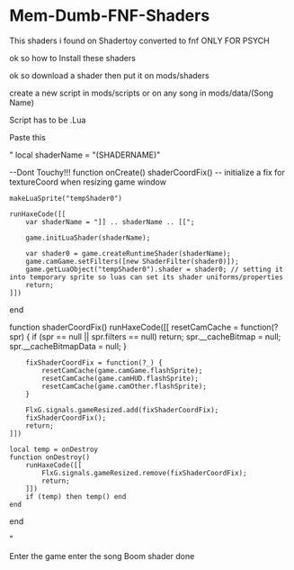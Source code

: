 
# Mem-Dumb-FNF-Shaders 
This shaders i found on Shadertoy converted to fnf
ONLY FOR PSYCH 

ok so how to Install these shaders

ok so download a shader
then put it on mods/shaders

create a new script in mods/scripts
or on any song in mods/data/(Song Name)

Script has to be .Lua

Paste this


"
local shaderName = "(SHADERNAME)"

--Dont Touchy!!!
function onCreate()
    shaderCoordFix() -- initialize a fix for textureCoord when resizing game window

    makeLuaSprite("tempShader0")

    runHaxeCode([[
        var shaderName = "]] .. shaderName .. [[";
        
        game.initLuaShader(shaderName);
        
        var shader0 = game.createRuntimeShader(shaderName);
        game.camGame.setFilters([new ShaderFilter(shader0)]);
        game.getLuaObject("tempShader0").shader = shader0; // setting it into temporary sprite so luas can set its shader uniforms/properties
        return;
    ]])
end

function shaderCoordFix()
    runHaxeCode([[
        resetCamCache = function(?spr) {
            if (spr == null || spr.filters == null) return;
            spr.__cacheBitmap = null;
            spr.__cacheBitmapData = null;
        }
        
        fixShaderCoordFix = function(?_) {
            resetCamCache(game.camGame.flashSprite);
            resetCamCache(game.camHUD.flashSprite);
            resetCamCache(game.camOther.flashSprite);
        }
    
        FlxG.signals.gameResized.add(fixShaderCoordFix);
        fixShaderCoordFix();
        return;
    ]])
    
    local temp = onDestroy
    function onDestroy()
        runHaxeCode([[
            FlxG.signals.gameResized.remove(fixShaderCoordFix);
            return;
        ]])
        if (temp) then temp() end
    end
end

"

Enter the game enter the song Boom shader done
